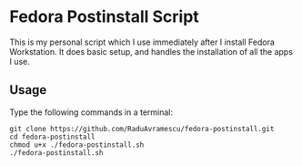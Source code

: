 # Fedora Postinstall Script

This is my personal script which I use immediately after I install Fedora Workstation. It does basic setup, and handles the installation of all the apps I use.

## Usage

Type the following commands in a terminal:

```
git clone https://github.com/RaduAvramescu/fedora-postinstall.git
cd fedora-postinstall
chmod u+x ./fedora-postinstall.sh
./fedora-postinstall.sh
```

